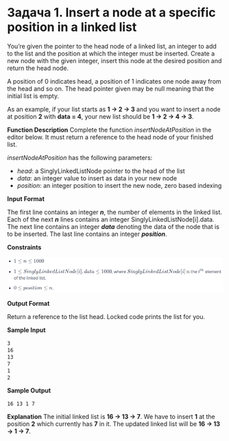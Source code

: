 # Задача 1. Insert a node at a specific position in a linked list

You’re given the pointer to the head node of a linked list, an integer to add to the list and the position at which the integer must be inserted. Create a new node with the given integer, insert this node at the desired position and return the head node.

A position of 0 indicates head, a position of 1 indicates one node away from the head and so on. The head pointer given may be null meaning that the initial list is empty.

As an example, if your list starts as **1 -> 2 -> 3** and you want to insert a node at position **2** with **data = 4**, your new list should be **1 -> 2 -> 4 -> 3**.

**Function Description**
Complete the function *insertNodeAtPosition* in the editor below. It must return a reference to the head node of your finished list.

*insertNodeAtPosition* has the following parameters:

* *head*: a SinglyLinkedListNode pointer to the head of the list
* *data*: an integer value to insert as data in your new node
* *position*: an integer position to insert the new node, zero based indexing

**Input Format**

The first line contains an integer ***n***, the number of elements in the linked list.
Each of the next ***n*** lines contains an integer SinglyLinkedListNode[i].data.
The next line contains an integer ***data***  denoting the data of the node that is to be inserted.
The last line contains an integer ***position***.

**Constraints**

![Constraints](constraints.png)

**Output Format**

Return a reference to the list head. Locked code prints the list for you.

**Sample Input**
```
3
16
13
7
1
2
```

**Sample Output**
```
16 13 1 7
```

**Explanation**
The initial linked list is **16 -> 13 -> 7**. We have to insert **1** at the position **2** which currently has **7** in it. The updated linked list will be **16 -> 13 -> 1 -> 7**.
